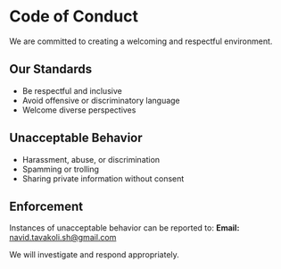 # Code of Conduct

We are committed to creating a welcoming and respectful environment.

## Our Standards
- Be respectful and inclusive
- Avoid offensive or discriminatory language
- Welcome diverse perspectives

## Unacceptable Behavior
- Harassment, abuse, or discrimination
- Spamming or trolling
- Sharing private information without consent

## Enforcement
Instances of unacceptable behavior can be reported to:
**Email:** navid.tavakoli.sh@gmail.com

We will investigate and respond appropriately.
